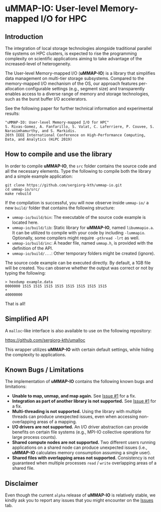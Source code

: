 # uMMAP-IO: User-level Memory-mapped I/O for HPC

## Introduction
The integration of local storage technologies alongside traditional parallel file systems on HPC clusters, is expected to rise the programming complexity on scientific applications aiming to take advantage of the increased-level of heterogeneity.

The User-level Memory-mapped I/O (**uMMAP-IO**) is a library that simplifies data management on multi-tier storage subsystems. Compared to the memory-mapped I/O mechanism of the OS, our approach features per-allocation configurable settings (e.g., segment size) and transparently enables access to a diverse range of memory and storage technologies, such as the burst buffer I/O accelerators.

See the following paper for further technical information and experimental results:

```
"uMMAP-IO: User-level Memory-mapped I/O for HPC"
S. Rivas-Gomez, A. Fanfarillo, S. Valat, C. Laferriere, P. Couvee, S. Narasimhamurthy, and S. Markidis.
26th IEEE International Conference on High-Performance Computing, Data, and Analytics (HiPC 2019)
```


## How to compile and use the library
In order to compile **uMMAP-IO**, the `src` folder contains the source code and all the necessary elements. Type the following to compile both the library and a simple example application:

```
git clone https://github.com/sergiorg-kth/ummap-io.git
cd ummap-io/src/
make rebuild
```

If the compilation is successful, you will now observe inside `ummap-io/` a new `build/` folder that contains the following structure:

- `ummap-io/build/bin`: The executable of the source code example is located here.
- `ummap-io/build/lib`: Static library for **uMMAP-IO**, named `libummapio.a`. It can be utilized to compile with your code by including `-lummapio`. Optionally, some compilers might require `-pthread -lrt` as well.
- `ummap-io/build/inc`: A header file, named `ummap.h`, is provided with the definition of the API.
- `ummap-io/build/...`: Other temporary folders might be created (ignore).

The source code example can be executed directly. By default, a 1GB file will be created. You can observe whether the output was correct or not by typing the following:

```
> hexdump example.data
0000000 1515 1515 1515 1515 1515 1515 1515 1515
*
40000000
```

That is all!


## Simplified API

A `malloc`-like interface is also available to use on the following repository:

https://github.com/sergiorg-kth/umalloc

This wrapper utilizes **uMMAP-IO** with certain default settings, while hiding the complexity to applications.


## Known Bugs / Limitations
The implementation of **uMMAP-IO** contains the following known bugs and limitations:
* **Unable to map, unmap, and map again.** See [Issue #1](https://github.com/sergiorg-kth/ummap-io/issues/1) for a fix.
* **Integration as part of another library is not supported.** See [Issue #1](https://github.com/sergiorg-kth/ummap-io/issues/1) for a fix.
* **Multi-threading is not supported.** Using the library with multiple threads can produce unexpected issues, even when accessing non-overlapping areas of a mapping.
* **I/O drivers are not supported.** An I/O driver abstraction can provide benefits on certain file systems (e.g., MPI-IO collective operations for large process counts).
* **Shared compute nodes are not supported.** Two different users running applications on a shared node can produce unexpected issues (i.e., **uMMAP-IO** calculates memory consumption assuming a single user).
* **Shared files with overlapping areas not supported.** Consistency is not guaranteed when multiple processes `read` / `write` overlapping areas of a shared file.

## Disclaimer
Even though the current `alpha` release of **uMMAP-IO** is relatively stable, we kindly ask you to report any issues that you might encounter on the [Issues](https://github.com/sergiorg-kth/ummap-io/issues) tab.
